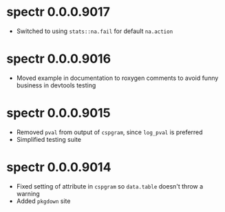# spectr 0.0.0.9017
* Switched to using `stats::na.fail` for default `na.action`

# spectr 0.0.0.9016
* Moved example in documentation to roxygen comments to avoid funny business in devtools testing

# spectr 0.0.0.9015
* Removed `pval` from output of `cspgram`, since `log_pval` is preferred
* Simplified testing suite

# spectr 0.0.0.9014
* Fixed setting of attribute in `cspgram` so `data.table` doesn't throw a warning
* Added `pkgdown` site
